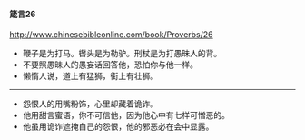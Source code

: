 #### 箴言26
http://www.chinesebibleonline.com/book/Proverbs/26
- 鞭子是为打马。辔头是为勒驴。刑杖是为打愚昧人的背。
- 不要照愚昧人的愚妄话回答他，恐怕你与他一样。
- 懒惰人说，道上有猛狮，街上有壮狮。
---
- 怨恨人的用嘴粉饰，心里却藏着诡诈。
- 他用甜言蜜语，你不可信他，因为他心中有七样可憎恶的。
- 他虽用诡诈遮掩自己的怨恨，他的邪恶必在会中显露。
